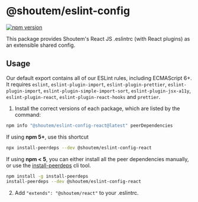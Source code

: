 # @shoutem/eslint-config

[![npm version](https://badge.fury.io/js/@shoutem%2Feslint-config-react.svg)](https://badge.fury.io/js/@shoutem%2Feslint-config-react)

This package provides Shoutem's React JS .eslintrc (with React plugins) as an extensible shared config.

## Usage

Our default export contains all of our ESLint rules, including ECMAScript 6+. It requires `eslint`, `eslint-plugin-import`, `eslint-plugin-prettier`, `eslint-plugin-import`, `eslint-plugin-simple-import-sort`, `eslint-plugin-jsx-a11y`, `eslint-plugin-react`, `eslint-plugin-react-hooks` and `prettier`.

1. Install the correct versions of each package, which are listed by the command:

```sh
npm info "@shoutem/eslint-config-react@latest" peerDependencies
```

If using **npm 5+**, use this shortcut

```sh
npx install-peerdeps --dev @shoutem/eslint-config-react
```

If using **npm < 5**, you can either install all the peer dependencies manually, or use the [install-peerdeps](https://github.com/nathanhleung/install-peerdeps) cli tool.

```sh
npm install -g install-peerdeps
install-peerdeps --dev @shoutem/eslint-config-react
```

2. Add `"extends": "@shoutem/react"` to your .eslintrc.
